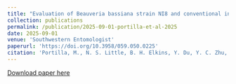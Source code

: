 ```yaml
---
title: "Evaluation of Beauveria bassiana strain NI8 and conventional insecticides to control Lygus lineolaris in cotton"
collection: publications
permalink: /publication/2025-09-01-portilla-et-al-2025
date: 2025-09-01
venue: 'Southwestern Entomologist'
paperurl: 'https://doi.org/10.3958/059.050.0225'
citation: 'Portilla, M., N. S. Little, B. H. Elkins, Y. Du, Y. C. Zhu, J. P. Glover, and Q. D. Read. 2025. Evaluation of Beauveria bassiana strain NI8 and conventional insecticides to control Lygus lineolaris in cotton. Southwestern Entomologist 50(2): 611-631. DOI: 10.3958/059.050.0225.'
---
```

[Download paper here](https://doi.org/10.3958/059.050.0225)
